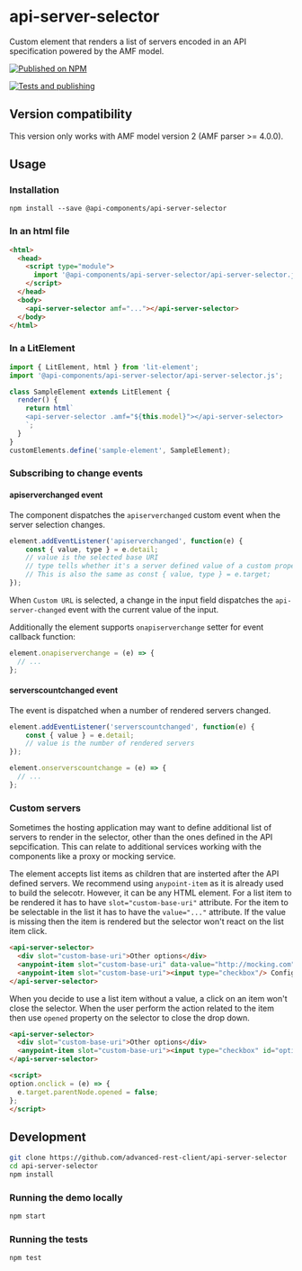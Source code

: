 # api-server-selector

Custom element that renders a list of servers encoded in an API specification powered by the AMF model.

[![Published on NPM](https://img.shields.io/npm/v/@api-components/api-server-selector.svg)](https://www.npmjs.com/package/@api-components/api-server-selector)

[![Tests and publishing](https://github.com/advanced-rest-client/api-server-selector/actions/workflows/deployment.yml/badge.svg)](https://github.com/advanced-rest-client/api-server-selector/actions/workflows/deployment.yml)

## Version compatibility

This version only works with AMF model version 2 (AMF parser >= 4.0.0).

## Usage

### Installation

```ssh
npm install --save @api-components/api-server-selector
```

### In an html file

```html
<html>
  <head>
    <script type="module">
      import '@api-components/api-server-selector/api-server-selector.js';
    </script>
  </head>
  <body>
    <api-server-selector amf="..."></api-server-selector>
  </body>
</html>
```

### In a LitElement

```js
import { LitElement, html } from 'lit-element';
import '@api-components/api-server-selector/api-server-selector.js';

class SampleElement extends LitElement {
  render() {
    return html`
    <api-server-selector .amf="${this.model}"></api-server-selector>
    `;
  }
}
customElements.define('sample-element', SampleElement);
```

### Subscribing to change events

#### apiserverchanged event

The component dispatches the `apiserverchanged` custom event when the server selection changes.

```js
element.addEventListener('apiserverchanged', function(e) {
    const { value, type } = e.detail;
    // value is the selected base URI
    // type tells whether it's a server defined value of a custom property
    // This is also the same as const { value, type } = e.target;
});
```

When `Custom URL` is selected, a change in the input field dispatches the `api-server-changed` event with the current value of the input.

Additionally the element supports `onapiserverchange` setter for event callback function:

```javascript
element.onapiserverchange = (e) => {
  // ...
};
```

#### serverscountchanged event

The event is dispatched when a number of rendered servers changed.

```javascript
element.addEventListener('serverscountchanged', function(e) {
    const { value } = e.detail;
    // value is the number of rendered servers
});
```

```javascript
element.onserverscountchange = (e) => {
  // ...
};
```

### Custom servers

Sometimes the hosting application may want to define additional list of servers to render in the selector, other than the ones defined in the API sepcification. This can relate to additional services working with the components like a proxy or mocking service.

The element accepts list items as children that are insterted after the API defined servers.
We recommend using `anypoint-item` as it is already used to build the selecotr. However, it can be any HTML element. For a list item to be rendered it has to have `slot="custom-base-uri"` attribute. For the item to be selectable in the list it has to have the `value="..."` attribute.
If the value is missing then the item is rendered but the selector won't react on the list item click.

```html
<api-server-selector>
  <div slot="custom-base-uri">Other options</div>
  <anypoint-item slot="custom-base-uri" data-value="http://mocking.com">Mocking service</anypoint-item>
  <anypoint-item slot="custom-base-uri"><input type="checkbox"/> Configuration option</anypoint-item>
</api-server-selector>
```

When you decide to use a list item without a value, a click on an item won't close the selector. When the user perform the action related to the item then use `opened` property on the selector to close the drop down.

```html
<api-server-selector>
  <div slot="custom-base-uri">Other options</div>
  <anypoint-item slot="custom-base-uri"><input type="checkbox" id="option"/> Configuration option</anypoint-item>
</api-server-selector>

<script>
option.onclick = (e) => {
  e.target.parentNode.opened = false;
};
</script>
```

## Development

```sh
git clone https://github.com/advanced-rest-client/api-server-selector
cd api-server-selector
npm install
```

### Running the demo locally

```sh
npm start
```

### Running the tests

```sh
npm test
```
